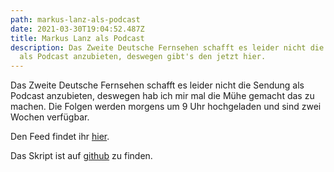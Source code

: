```yaml
---
path: markus-lanz-als-podcast
date: 2021-03-30T19:04:52.487Z
title: Markus Lanz als Podcast
description: Das Zweite Deutsche Fernsehen schafft es leider nicht die Sendung
  als Podcast anzubieten, deswegen gibt's den jetzt hier.
---
```

Das Zweite Deutsche Fernsehen schafft es leider nicht die Sendung als Podcast anzubieten, deswegen hab ich mir mal die Mühe gemacht das zu machen. Die Folgen werden morgens um 9 Uhr hochgeladen und sind zwei Wochen verfügbar.

Den Feed findet ihr [hier](https://lanz-podcast.droplet.neugartf.com/podcast.xml).

Das Skript ist auf [github](https://github.com/neugartf/lanz_podcast) zu finden. 